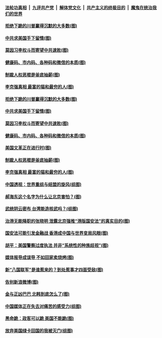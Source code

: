 

####  [法轮功真相](../../../../basic/blob/master/README.md?t=06141702) &nbsp;|&nbsp; [九评共产党](../../../../9ping.md/blob/master/README.md?t=06141702) &nbsp;|&nbsp; [解体党文化](../../../../jtdwh.md/blob/master/README.md?t=06141702)  &nbsp;|&nbsp; [共产主义的终极目的](../../../../gczydzjmd.md/blob/master/README.md?t=06141702) &nbsp;|&nbsp; [魔鬼在统治我们的世界](../../../../mgztzwmdsj.md/blob/master/README.md?t=06141702) 

#### [拒绝下跪的川普赢得沉默的大多数(图)](../pages/p4/936474.md?t=06141702) 

#### [中共求美国手下留情(图)](../pages/p4/936462.md?t=06141702) 

#### [莫因习李权斗而寄望中共速败(图)](../pages/p4/936460.md?t=06141702) 

#### [健康码、市内码、各种码和微信的本质(图)](../pages/p4/936470.md?t=06141702) 

#### [制裁人权恶棍是釜底抽薪(图)](../pages/p4/936458.md?t=06141702) 

#### [李克强真相 最富的猫和最穷的人(图)](../pages/p4/936396.md?t=06141702) 

#### [拒绝下跪的川普赢得沉默的大多数(图)](../pages/p4/936474.md?t=06141702) 

#### [中共求美国手下留情(图)](../pages/p4/936462.md?t=06141702) 

#### [莫因习李权斗而寄望中共速败(图)](../pages/p4/936460.md?t=06141702) 

#### [健康码、市内码、各种码和微信的本质(图)](../pages/p4/936470.md?t=06141702) 

#### [美国文革正在进行时(图)](../pages/p4/936444.md?t=06141702) 

#### [制裁人权恶棍是釜底抽薪(图)](../pages/p4/936458.md?t=06141702) 

#### [李克强真相 最富的猫和最穷的人(图)](../pages/p4/936396.md?t=06141702) 

#### [中国透视：世界重组与结盟的旋风(组图)](../pages/p4/936384.md?t=06141702) 

#### [郝海东这个名字为什么让北京害怕？(图)](../pages/p4/936375.md?t=06141702) 

#### [武统阴云密布 台湾能造核武吗？(组图)](../pages/p4/936368.md?t=06141702) 

#### [治港无能降职的张晓明 泄露北京强推“港版国安法”的真实目的(图)](../pages/p4/936371.md?t=06141702) 

#### [国安法可能引发金融战 香港成中国与世界变局风眼(图)](../pages/p4/936374.md?t=06141702) 

#### [胡平：美国警察过度执法 并非“系统性的种族歧视”(图)](../pages/p4/936373.md?t=06141702) 

#### [媒体报导成误导 不如回家卖烧烤(图)](../pages/p4/936256.md?t=06141702) 

#### [新“八国联军”是谁惹来的？到处惹事才四面受敌(图)](../pages/p4/936255.md?t=06141702) 

#### [告别新浪微博(图)](../pages/p4/936247.md?t=06141702) 

#### [金与正凶巴巴 北韩到底怎么了(图)](../pages/p4/936251.md?t=06141702) 

#### [中国媒体正在失去对痛苦的感受力(组图)](../pages/p4/936244.md?t=06141702) 

#### [黑命跪：政客可以跪 美国不能跪(图)](../pages/p4/936252.md?t=06141702) 

#### [放弃美国绿卡回国的我被灭门(组图)](../pages/p4/936241.md?t=06141702) 

